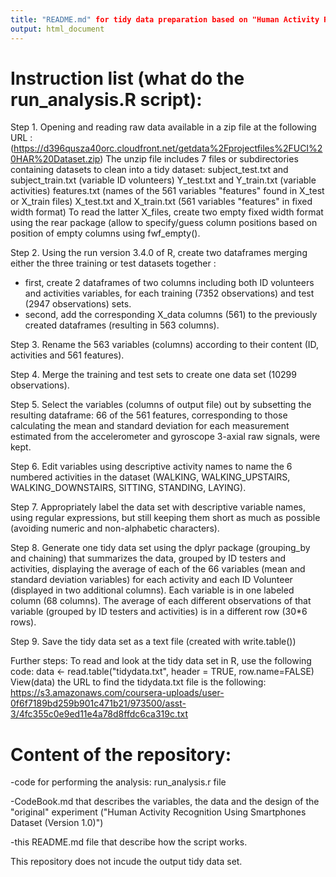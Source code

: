 ```yaml
---
title: "README.md" for tidy data preparation based on "Human Activity Recognition Using Smartphones Dataset (Version 1.0)"
output: html_document
---
```


Instruction list (what do the run_analysis.R script):
======================================================
Step 1. Opening and reading raw data available in a zip file at the following URL : (https://d396qusza40orc.cloudfront.net/getdata%2Fprojectfiles%2FUCI%20HAR%20Dataset.zip) 
The unzip file includes 7 files or subdirectories containing datasets to clean into a tidy dataset:
subject_test.txt and subject_train.txt (variable ID volunteers)
Y_test.txt and Y_train.txt (variable activities)
features.txt (names of the 561 variables "features" found in X_test or X_train files)
X_test.txt and X_train.txt (561 variables "features" in fixed width format)
To read the latter X_files, create two empty fixed width format using the rear package (allow to specify/guess column positions based on position of empty columns using fwf_empty().

Step 2. Using the run version 3.4.0 of R, create two dataframes merging either the three training or test datasets together :
- first, create 2 dataframes of two columns including both ID volunteers and activities variables, for each training (7352 observations) and test (2947 observations) sets.
- second, add the corresponding X_data columns (561) to the previously created dataframes (resulting in 563 columns).

Step 3. Rename the 563 variables (columns) according to their content (ID, activities and 561 features).

Step 4. Merge the training and test sets to create one data set (10299 observations).

Step 5. Select the variables (columns of output file) out by subsetting the resulting dataframe: 66 of the 561 features, corresponding to those calculating the mean and standard deviation for each measurement estimated from the accelerometer and gyroscope 3-axial raw signals, were kept.

Step 6. Edit variables using descriptive activity names to name the 6 numbered activities in the dataset (WALKING, WALKING_UPSTAIRS, WALKING_DOWNSTAIRS, SITTING, STANDING, LAYING). 

Step 7. Appropriately label the data set with descriptive variable names, using regular expressions, but still keeping them short as much as possible (avoiding numeric and non-alphabetic characters).

Step 8. Generate one tidy data set using the dplyr package (grouping_by and chaining) that summarizes the data, grouped by ID testers and activities, displaying the average of each of the 66 variables (mean and standard deviation variables) for each activity and each ID Volunteer (displayed in two additional columns). Each variable is in one labeled column (68 columns). The average of each different observations of that variable (grouped by ID testers and activities) is in a different row (30*6 rows).

Step 9. Save the tidy data set as a text file (created with write.table())

Further steps: To read and look at the tidy data set in R, use the following code:
data <- read.table("tidydata.txt", header = TRUE, row.name=FALSE)
View(data)
the URL to find the tidydata.txt file is the following: 
https://s3.amazonaws.com/coursera-uploads/user-0f6f7189bd259b901c471b21/973500/asst-3/4fc355c0e9ed11e4a78d8ffdc6ca319c.txt

Content of the repository:
============================
-code for performing the analysis: run_analysis.r file

-CodeBook.md that describes the variables, the data and the design of the "original" experiment ("Human Activity Recognition Using Smartphones Dataset (Version 1.0)")

-this README.md file that describe how the script works.

This repository does not incude the output tidy data set.
